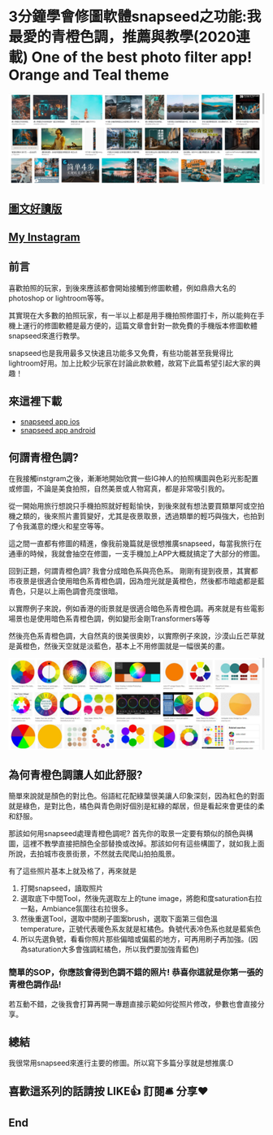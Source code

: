 # 3分鐘學會修圖軟體snapseed之功能:我最愛的青橙色調，推薦與教學(2020連載) One of the best photo filter app! Orange and Teal theme
![f1](https://github.com/HCH1/blog/blob/master/fig/app4.JPG)

## [圖文好讀版]()

## [My Instagram](https://www.instagram.com/redbox111)

## 前言
喜歡拍照的玩家，到後來應該都會開始接觸到修圖軟體，例如鼎鼎大名的photoshop or lightroom等等。

其實現在大多數的拍照玩家，有一半以上都是用手機拍照修圖打卡，所以能夠在手機上運行的修圖軟體是最方便的，這篇文章會針對一款免費的手機版本修圖軟體snapseed來進行教學。

snapseed也是我用最多又快速且功能多又免費，有些功能甚至我覺得比lightroom好用。加上比較少玩家在討論此款軟體，故寫下此篇希望引起大家的興趣！

## 來這裡下載
- [snapseed app ios](https://apps.apple.com/sg/app/snapseed/id439438619)
- [snapseed app android](https://play.google.com/store/apps/details?id=com.niksoftware.snapseed&hl=en_SG)

## 何謂青橙色調?
在我接觸instgram之後，漸漸地開始欣賞一些IG神人的拍照構圖與色彩光影配置或修圖，不論是美食拍照，自然美景或人物寫真，都是非常吸引我的。

從一開始用旅行想說只手機拍照就好輕鬆愉快，到後來就有想法要買類單阿或空拍機之類的，後來照片畫質變好，尤其是夜景取景，透過類單的輕巧與強大，也拍到了令我滿意的煙火和星空等等。

這之間一直都有修圖的精進，像我前幾篇就是很想推廣snapseed，每當我旅行在通車的時候，我就會抽空在修圖，一支手機加上APP大概就搞定了大部分的修圖。

回到正題，何謂青橙色調? 我會分成暗色系與亮色系。
剛剛有提到夜景，其實都市夜景是很適合使用暗色系青橙色調，因為燈光就是黃橙色，然後都市暗處都是藍青色，只是以上兩色調會亮度很暗。

以實際例子來說，例如香港的街景就是很適合暗色系青橙色調。再來就是有些電影場景也是使用暗色系青橙色調，例如變形金剛Transformers等等

然後亮色系青橙色調，大自然真的很美很奧妙，以實際例子來說，沙漠山丘芒草就是黃橙色，然後天空就是淡藍色，基本上不用修圖就是一幅很美的畫。

![f1](https://github.com/HCH1/blog/blob/master/fig/app4b.JPG)

## 為何青橙色調讓人如此舒服?

簡單來說就是顏色的對比色。俗語紅花配綠葉很美讓人印象深刻，因為紅色的對面就是綠色，是對比色，橘色與青色剛好個別是紅綠的鄰居，但是看起來會更佳的柔和舒服。

那該如何用snapseed處理青橙色調呢? 首先你的取景一定要有類似的顏色與構圖，這裡不教學直接把顏色全部替換或改掉。那該如何有這些構圖了，就如我上面所說，去拍城市夜景街景，不然就去爬爬山拍拍風景。

有了這些照片基本上就及格了，再來就是
1. 打開snapseed，讀取照片
1. 選取底下中間Tool，然後先選取左上的tune image，將飽和度saturation右拉一點，Ambiance氛圍往右拉很多。
1. 然後重選Tool，選取中間刷子圖案brush，選取下面第三個色溫temperature，正號代表暖色系友就是紅橘色。負號代表冷色系也就是藍紫色
1. 所以先選負號，看看你照片那些偏暗或偏藍的地方，可再用刷子再加強。(因為saturation大多會強調紅橘色，所以我們要加強青藍色)

### 簡單的SOP，你應該會得到色調不錯的照片! 恭喜你這就是你第一張的青橙色調作品!
若互動不錯，之後我會打算再開一專題直接示範如何從照片修改，參數也會直接分享。

## 總結
我很常用snapseed來進行主要的修圖。所以寫下多篇分享就是想推廣:D

## 喜歡這系列的話請按 LIKE👍 訂閱🛎 分享❤️

## End
